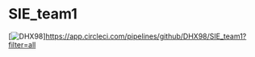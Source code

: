 # SIE_team1
[![DHX98](https://circleci.com/gh/DHX98/SIE_team1.svg?style=svg)]https://app.circleci.com/pipelines/github/DHX98/SIE_team1?filter=all
